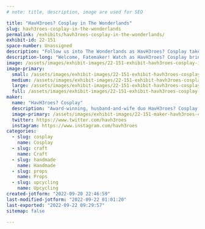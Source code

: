```yaml
---
# note: title, description, image are used for SEO

title: "HavH3roes? Cosplay in The Wonderlands"
slug: havh3roes-cosplay-in-the-wonderlands
permalink: /exhibits/havh3roes-cosplay-in-the-wonderlands/
exhibit-id: 22-151
space-number: Unassigned
description: "Follow us into The Wonderlands as HavH3roes? Cosplay takes on our biggest builds yet!"
description-long: "Welcome, Fatemaker! Watch as HavH3roes? Cosplay brings to life two beloved characters from Tiny Tina&#039;s Wonderlands: Dragon Lord and Queen Butt Stallion! We will also be showcasing some pieces from our award-winning Borderlands cosplays. "
image: /assets/images/exhibit-images/22-151-exhibit-havh3roes-cosplay-in-the-wonderlands-20220612-182957-large.jpg
image-primary: 
  small: /assets/images/exhibit-images/22-151-exhibit-havh3roes-cosplay-in-the-wonderlands-20220612-182957-small.jpg
  medium: /assets/images/exhibit-images/22-151-exhibit-havh3roes-cosplay-in-the-wonderlands-20220612-182957-medium.jpg
  large: /assets/images/exhibit-images/22-151-exhibit-havh3roes-cosplay-in-the-wonderlands-20220612-182957-large.jpg
  full: /assets/images/exhibit-images/22-151-exhibit-havh3roes-cosplay-in-the-wonderlands-20220612-182957-full.jpg
maker: 
  name: "HavH3roes? Cosplay"
  description: "Award-winning, husband-and-wife duo HavH3roes? Cosplay creates semi-to-fully handmade costumes and props. Although collectively cosplaying since 2013, we have been cosplaying and competing at conventions since 2019. We specialize in stylized/painted cosplays (from head to toe) and look to upcycle materials as much as possible. Our mediums span the realms of sewing, 3D modeling/printing, foamsmithing and everything in-between. We are constantly looking for new challenges and skills to push our boundaries and imaginations!"
  image-primary: /assets/images/exhibit-images/22-151-maker-havh3roes-cosplay-in-the-wonderlands-megacon-2022-contestants-05-21-22-093-medium.jpg
  twitter: https://www.twitter.com/havh3roes
  instagram: https://www.instagram.com/havh3roes
categories: 
  - slug: cosplay
    name: Cosplay
  - slug: craft
    name: Craft
  - slug: handmade
    name: Handmade
  - slug: props
    name: Props
  - slug: upcycling
    name: Upcycling
created-jotform: "2022-09-20 22:46:59"
last-modified-jotform: "2022-09-22 01:01:20"
last-exported: "2022-09-22 09:29:57"
sitemap: false

---
```

